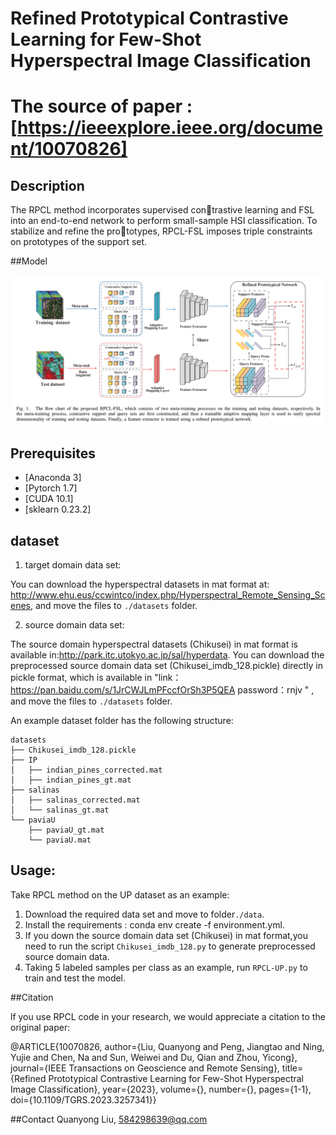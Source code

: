 ﻿ # Refined Prototypical Contrastive Learning for Few-Shot Hyperspectral Image Classification
 # The source of paper : [https://ieeexplore.ieee.org/document/10070826]

## Description

The RPCL method incorporates supervised contrastive learning and FSL into an end-to-end network to perform small-sample HSI classification. To stabilize and refine the prototypes, RPCL-FSL imposes triple constraints on prototypes of the support set.


##Model

<img src="figs/Model.png"/>


## Prerequisites

- [Anaconda 3]
- [Pytorch 1.7]
- [CUDA 10.1]
- [sklearn 0.23.2]


## dataset

1. target domain data set:

You can download the hyperspectral datasets in mat format at: http://www.ehu.eus/ccwintco/index.php/Hyperspectral_Remote_Sensing_Scenes, and move the files to `./datasets` folder.

2. source domain data set:

The source domain  hyperspectral datasets (Chikusei) in mat format is available in:http://park.itc.utokyo.ac.jp/sal/hyperdata.
You can download the preprocessed source domain data set (Chikusei_imdb_128.pickle) directly in pickle format, which is available in "link：https://pan.baidu.com/s/1JrCWJLmPFccfOrSh3P5QEA password：rnjv " , and move the files to `./datasets` folder.

An example dataset folder has the following structure:
```
datasets
├── Chikusei_imdb_128.pickle
├── IP
│   ├── indian_pines_corrected.mat
│   ├── indian_pines_gt.mat
├── salinas
│   ├── salinas_corrected.mat
│   └── salinas_gt.mat
└── paviaU
    ├── paviaU_gt.mat
    └── paviaU.mat
```


## Usage:

Take RPCL method on the UP dataset as an example: 
1. Download the required data set and move to folder`./data`.
2. Install the requirements : conda env create -f environment.yml.
3. If you down the source domain data set (Chikusei) in mat format,you need to run the script `Chikusei_imdb_128.py` to generate preprocessed source domain data. 
4. Taking 5 labeled samples per class as an example, run `RPCL-UP.py` to train and test the model.



##Citation

lf you use RPCL code in your research, we would appreciate a citation to the original paper:

@ARTICLE{10070826,
  author={Liu, Quanyong and Peng, Jiangtao and Ning, Yujie and Chen, Na and Sun, Weiwei and Du, Qian and Zhou, Yicong},
  journal={IEEE Transactions on Geoscience and Remote Sensing}, 
  title={Refined Prototypical Contrastive Learning for Few-Shot Hyperspectral Image Classification}, 
  year={2023},
  volume={},
  number={},
  pages={1-1},
  doi={10.1109/TGRS.2023.3257341}}

##Contact
Quanyong Liu, 584298639@qq.com






